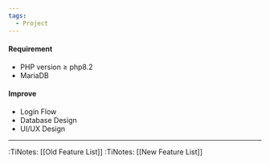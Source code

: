 ```yaml
---
tags:
  - Project
---
```

#### Requirement
- PHP version ≥ php8.2
- MariaDB

#### Improve
- Login Flow
- Database Design
- UI/UX Design

---

:TiNotes:  [[Old Feature List]]
:TiNotes:  [[New Feature List]]